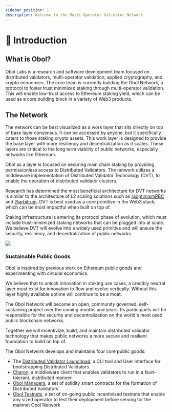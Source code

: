 ```yaml
---
sidebar_position: 1
description: Welcome to the Multi-Operator Validator Network
---
```


# 👋 Introduction

## What is Obol?

Obol Labs is a research and software development team focused on distributed validators, multi-operator validation, applied cryptography, and crypto economics. The core team is currently building the Obol Network, a protocol to foster trust minimized staking through multi-operator validation. This will enable low-trust access to Ethereum staking yield, which can be used as a core building block in a variety of Web3 products.

## The Network

The network can be best visualized as a work layer that sits directly on top of base layer consensus. It can be accessed by anyone, but it specifically caters to those staking crypto assets. This work layer is designed to provide the base layer with more resiliency and decentralization as it scales. These layers are critical to the long term viability of public networks, especially networks like Ethereum.

Obol as a layer is focused on securing main chain staking by providing permissionless access to Distributed Validators. The network utilizes a middleware implementation of Distributed Validator Technology (DVT), to enable the operation of distributed validator clusters.

Research has determined the most beneficial architecture for DVT networks is similar to the architecture of L2 scaling solutions such as [@optimismPBC](https://twitter.com/optimismPBC) and [@arbitrum](https://twitter.com/arbitrum). DVT is best used as a core primitive in the Web3 stack, which can be most impactful when built on top of.

Staking infrastructure is entering its protocol phase of evolution, which must include trust-minimized staking networks that can be plugged into at scale. We believe DVT will evolve into a widely used primitive and will ensure the security, resiliency, and decentralization of public networks.

![](/img/DVT4.png)

### Sustainable Public Goods

Obol is inspired by previous work on Ethereum public goods and experimenting with circular economics.

We believe that to unlock innovation in staking use cases, a credibly neutral layer must exist for innovation to flow and evolve vertically. Without this layer highly available uptime will continue to be a moat.

The Obol Network will become an open, community governed, self-sustaining project over the coming months and years. Its participants will be responsible for the security and decentralization on the world's most used public blockchain networks.

Together we will incentivize, build, and maintain distributed validator technology that makes public networks a more secure and resilient foundation to build on top of.

The Obol Network develops and maintains four core public goods:

- The [Distributed Validator Launchpad](./dvk/01_distributed-validator-keys.md), a CLI tool and User Interface for bootstrapping Distributed Validators
- [Charon](./dv/01_introducing-charon.md), a middleware client that enables validators to run in a fault-tolerant, distributed manner
- [Obol Managers](./sc/01_introducing-obol-managers.md), a set of solidity smart contracts for the formation of Distributed Validators
- [Obol Testnets](./testnet.md), a set of on-going public incentivised testnets that enable any sized operator to test their deployment before serving for the mainnet Obol Network
